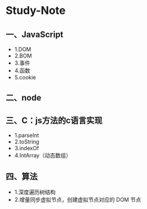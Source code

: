 # Study-Note

## 一、JavaScript

* 1.DOM 
* 2.BOM 
* 3.事件  
* 4.函数
* 5.cookie

## 二、node
## 三、C：js方法的c语言实现
* 1.parseInt 
* 2.toString 
* 3.indexOf  
* 4.IntArray（动态数组）

## 四、算法
* 1.深度遍历树结构 
* 2.增量同步虚拟节点，创建虚拟节点对应的 DOM 节点